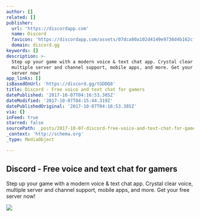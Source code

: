 ```yaml
---
author: []
related: []
publisher:
  url: 'https://discordapp.com'
  name: Discord
  favicon: 'https://discordapp.com/assets/07dca80a102d4149e9736d4b162cff6f.ico'
  domain: discord.gg
keywords: []
description: >-
  Step up your game with a modern voice & text chat app. Crystal clear voice,
  multiple server and channel support, mobile apps, and more. Get your free
  server now!
app_links: []
isBasedOnUrl: 'https://discord.gg/tGDDQ8'
title: Discord - Free voice and text chat for gamers
datePublished: '2017-10-07T04:16:53.385Z'
dateModified: '2017-10-07T04:15:44.319Z'
datePublishedOriginal: '2017-10-07T04:16:53.385Z'
via: {}
inFeed: true
starred: false
sourcePath: _posts/2017-10-07-discord-free-voice-and-text-chat-for-gamers.md
_context: 'http://schema.org'
_type: MediaObject

---
```

<article style=""><h1>Discord - Free voice and text chat for gamers</h1><p>Step up your game with a modern voice &amp; text chat app. Crystal clear voice, multiple server and channel support, mobile apps, and more. Get your free server now!</p><img src="https://discordapp.com/assets/ee7c382d9257652a88c8f7b7f22a994d.png" /></article>